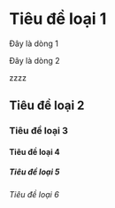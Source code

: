 # Tiêu đề loại 1
Đây là dòng 1

Đây là dòng 2



zzzz
## Tiêu đề loại 2
### Tiêu đề loại 3
#### Tiêu đề loại 4
##### Tiêu đề loại 5
###### Tiêu đề loại 6
